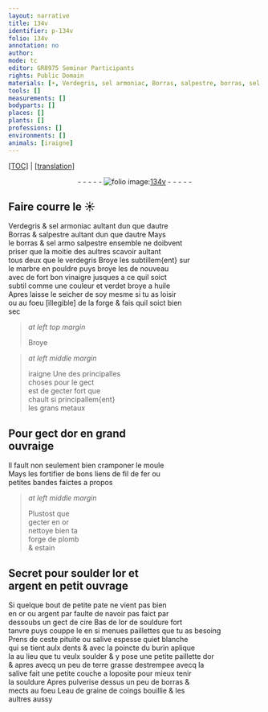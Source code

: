 ```yaml
---
layout: narrative
title: 134v
identifier: p-134v
folio: 134v
annotation: no
author:
mode: tc
editor: GR8975 Seminar Participants
rights: Public Domain
materials: [☀, Verdegris, sel armoniac, Borras, salpestre, borras, sel armo, verdegris, marbre, vinaigre, verdet, huile, metaux, or, fer, plomb, estain, argent, cire, pituite, salive, terre, eau de graine de coings]
tools: []
measurements: []
bodyparts: []
places: []
plants: []
professions: []
environments: []
animals: [iraigne]
---
```


<p><a href="{{ site.baseurl }}/diplomatic/">[TOC]</a> | <a href="{{ site.baseurl }}/_texts/p-134v_tl.md/">[translation]</a></p><div class="folio" align="center">- - - - - <a href="http://gallica.bnf.fr/ark:/12148/btv1b10500001g/f274.image" target="_blank"><img src="https://cu-mkp.github.io/2017-workshop-edition/assets/photo-icon.png" alt="folio image: " style="display:inline-block; margin-bottom:-3px;"/>134v</a> - - - - - </div>  
  

## Faire courre le <span class="m">☀</span>

 
 <span class="m">Verdegris</span> & <span class="m">sel armoniac</span> aultant dun que dautre<br/> <span class="m">Borras</span> & <span class="m">salpestre</span> aultant dun que dautre Mays<br/> le <span class="m">borras</span> & <span class="del"><span class="m">sel armo</span></span> <span class="m">salpestre</span> ensemble ne doibvent<br/> priser que la moitie des aultres scavoir aultant<br/> tous deux que le <span class="m">verdegris</span> Broye les subtillem{ent} sur<br/> le <span class="m">marbre</span> en pouldre puys broye les de nouveau<br/> avec de fort bon <span class="m">vinaigre</span> jusques a ce quil soict<br/> subtil comme une couleur et <span class="m">verdet</span> broye a <span class="m">huile</span><br/> Apres laisse le seicher de soy mesme si tu as loisir<br/> ou au foeu <span class="del">[illegible]</span> de la forge & fais quil soict bien<br/> sec
 
> *at left top margin*
> 
> 
>   Broye
 
> *at left middle margin*
> 
> 
>   <span class="del"><span class="al">iraigne</span></span> Une des principalles<br/> choses pour le gect<br/> est de gecter fort <span class="del">que</span><br/> chault <span class="del">si</span> principallem{ent}<br/> les grans <span class="m">metaux</span>
 
 
  

##  Pour gect d<span class="m">or</span> en grand<br/> ouvraige

 
 Il fault non seulement bien cramponer le moule<br/> Mays les fortifier de bons liens de fil de <span class="m">fer</span> ou<br/> petites bandes faictes a propos
 
> *at left middle margin*
> 
> 
>   Plustost que<br/> gecter en <span class="m">or</span><br/> nettoye bien ta<br/> forge de <span class="m">plomb</span><br/> & <span class="m">estain</span>
 
 
  

##  Secret pour soulder l<span class="m">or</span> et<br/> <span class="m">argent</span> en petit ouvrage

 
 Si quelque bout de petite pate ne vient pas bien<br/> en <span class="m">or</span> ou <span class="m">argent</span> par faulte de navoir pas faict par<br/> dessoubs un gect de <span class="m">cire</span> Bas de l<span class="m">or</span> de souldure fort<br/> tanvre puys couppe le en si menues paillettes que tu as besoing<br/> Prens de ceste <span class="m">pituite</span> ou <span class="m">salive</span> espesse <span class="del">qui</span>et blanche<br/> qui se tient aulx dents & avec la poincte du burin aplique<br/> la au lieu que tu veulx soulder & y pose une petite paillette d<span class="m">or</span><br/> & apres avecq un peu de <span class="m">terre</span> grasse destrempee avecq la<br/> <span class="m">salive</span> fait une petite couche a loposite pour mieux tenir<br/> la souldure Apres pulverise dessus un peu de <span class="m">borras</span> &<br/> mects au foeu L<span class="m">eau de graine de coings</span> bouillie & les<br/> aultres aussy
 
